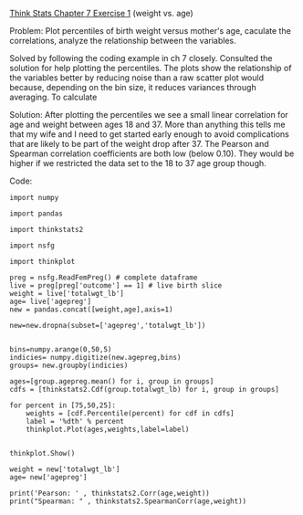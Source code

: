 [Think Stats Chapter 7 Exercise 1](http://greenteapress.com/thinkstats2/html/thinkstats2008.html#toc70) (weight vs. age)

Problem: Plot percentiles of birth weight versus mother's age, caculate the correlations, analyze the relationship between the variables. 

Solved by following the coding example in ch 7 closely. Consulted the solution for help plotting the percentiles. The plots show the relationship
of the variables better by reducing noise than a raw scatter plot would because, depending on the bin size, it reduces variances through averaging. 
To calculate 

Solution: After plotting the percentiles we see a small linear correlation for age and weight between ages 18 and 37. More than anything this tells
me that my wife and I need to get started early enough to avoid complications that are likely to be part of the weight drop after 37. The Pearson and 
Spearman correlation coefficients are both low (below 0.10). They would be higher if we restricted the data set to the 18 to 37 age group though.  





Code:
```
import numpy

import pandas

import thinkstats2

import nsfg

import thinkplot

preg = nsfg.ReadFemPreg() # complete dataframe
live = preg[preg['outcome'] == 1] # live birth slice
weight = live['totalwgt_lb']
age= live['agepreg']
new = pandas.concat([weight,age],axis=1)

new=new.dropna(subset=['agepreg','totalwgt_lb'])


bins=numpy.arange(0,50,5)
indicies= numpy.digitize(new.agepreg,bins)
groups= new.groupby(indicies)

ages=[group.agepreg.mean() for i, group in groups]
cdfs = [thinkstats2.Cdf(group.totalwgt_lb) for i, group in groups]

for percent in [75,50,25]:
    weights = [cdf.Percentile(percent) for cdf in cdfs]
    label = '%dth' % percent
    thinkplot.Plot(ages,weights,label=label)


thinkplot.Show()

weight = new['totalwgt_lb']
age= new['agepreg']

print('Pearson: ' , thinkstats2.Corr(age,weight))
print("Spearman: " , thinkstats2.SpearmanCorr(age,weight))

```